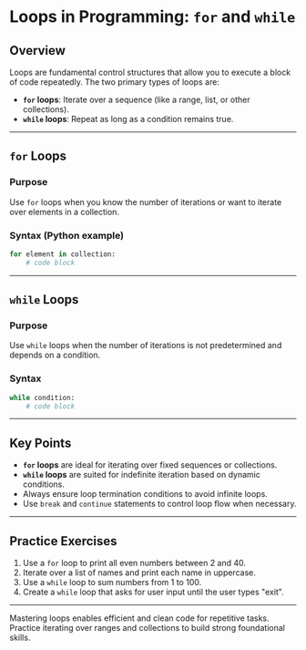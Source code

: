 # Loops in Programming: `for` and `while`

## Overview
Loops are fundamental control structures that allow you to execute a block of code repeatedly. The two primary types of loops are:

- **`for` loops**: Iterate over a sequence (like a range, list, or other collections).
- **`while` loops**: Repeat as long as a condition remains true.

---

## `for` Loops

### Purpose
Use `for` loops when you know the number of iterations or want to iterate over elements in a collection.

### Syntax (Python example)
```python
for element in collection:
    # code block
```

---

## `while` Loops

### Purpose
Use `while` loops when the number of iterations is not predetermined and depends on a condition.

### Syntax
```python
while condition:
    # code block
```

---

## Key Points

- **`for` loops** are ideal for iterating over fixed sequences or collections.
- **`while` loops** are suited for indefinite iteration based on dynamic conditions.
- Always ensure loop termination conditions to avoid infinite loops.
- Use `break` and `continue` statements to control loop flow when necessary.

---

## Practice Exercises

1. Use a `for` loop to print all even numbers between 2 and 40.
2. Iterate over a list of names and print each name in uppercase.
3. Use a `while` loop to sum numbers from 1 to 100.
4. Create a `while` loop that asks for user input until the user types "exit".

---

Mastering loops enables efficient and clean code for repetitive tasks. Practice iterating over ranges and collections to build strong foundational skills.